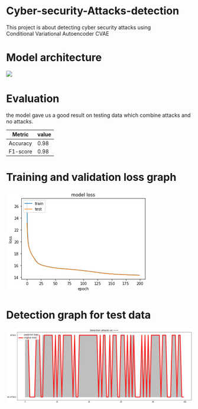 # Cyber-security-Attacks-detection
This project is about detecting cyber security attacks using <br>
Conditional Variational Autoencoder CVAE<br>

# Model architecture

![](archi.png)

# Evaluation
the model gave us a good result on testing data which combine attacks and no attacks.

| Metric        | value         |
| ------------- | ------------- |
| Accuracy      | 0.98          |
| F1-score      | 0.98          |

# Training and validation loss graph

![](loss.png)


# Detection graph for test data

![](results.png)
